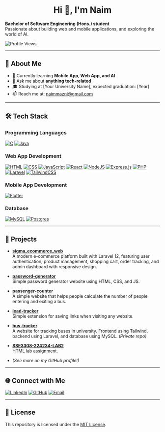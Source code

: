 <h1 align="center">Hi 👋, I'm Naim</h1>

**Bachelor of Software Engineering (Hons.) student**  
Passionate about building web and mobile applications, and exploring the world of AI.

![Profile Views](https://komarev.com/ghpvc/?username=matsantai&label=Profile%20views&color=0e75b6&style=flat)

---

## 🚀 About Me

- 🌱 Currently learning **Mobile App, Web App, and AI**
- 💬 Ask me about **anything tech-related**
- 🎓 Studying at [Your University Name], expected graduation: [Year]
- 📫 Reach me at: [naimmazni@gmail.com](mailto:naimmazni@gmail.com)

---

## 🛠️ Tech Stack

### Programming Languages

[![C](https://img.shields.io/badge/C-00599C?logo=c&logoColor=white)](<https://en.wikipedia.org/wiki/C_(programming_language)>)
[![Java](https://img.shields.io/badge/Java-%23ED8B00.svg?logo=openjdk&logoColor=white)](https://www.oracle.com/java/)

### Web App Development

[![HTML](https://img.shields.io/badge/HTML-%23E34F26.svg?logo=html5&logoColor=white)](https://developer.mozilla.org/en-US/docs/Web/HTML)
[![CSS](https://img.shields.io/badge/CSS-1572B6?logo=css3&logoColor=fff)](https://developer.mozilla.org/en-US/docs/Web/CSS)
[![JavaScript](https://img.shields.io/badge/JavaScript-F7DF1E?logo=javascript&logoColor=000)](https://developer.mozilla.org/en-US/docs/Web/JavaScript)
[![React](https://img.shields.io/badge/React-%2320232a.svg?logo=react&logoColor=%2361DAFB)](https://react.dev/)
[![NodeJS](https://img.shields.io/badge/Node.js-6DA55F?logo=node.js&logoColor=white)](https://nodejs.org/)
[![Express.js](https://img.shields.io/badge/Express.js-%23404d59.svg?logo=express&logoColor=%2361DAFB)](https://expressjs.com/)
[![PHP](https://img.shields.io/badge/php-%23777BB4.svg?&logo=php&logoColor=white)](https://www.php.net/)
[![Laravel](https://img.shields.io/badge/Laravel-%23FF2D20.svg?logo=laravel&logoColor=white)](https://laravel.com/)
[![TailwindCSS](https://img.shields.io/badge/Tailwind%20CSS-%2338B2AC.svg?logo=tailwind-css&logoColor=white)](https://tailwindcss.com/)

### Mobile App Development

[![Flutter](https://img.shields.io/badge/Flutter-02569B?logo=flutter&logoColor=fff)](https://flutter.dev/)

### Database

[![MySQL](https://img.shields.io/badge/MySQL-4479A1?logo=mysql&logoColor=fff)](https://www.mysql.com/)
[![Postgres](https://img.shields.io/badge/Postgres-%23316192.svg?logo=postgresql&logoColor=white)](https://www.postgresql.org/)

---

## 📂 Projects

- **[sigma_ecommerce_web](https://github.com/MatSantai/sigma_ecommerce_web)**  
  A modern e-commerce platform built with Laravel 12, featuring user authentication, product management, shopping cart, order tracking, and admin dashboard with responsive design.

- **[password-generator](https://github.com/MatSantai/password-generator)**  
  Simple password generator website using HTML, CSS, and JS.

- **[passenger-counter](https://github.com/MatSantai/passenger-counter)**  
  A simple website that helps people calculate the number of people entering and exiting a bus.

- **[lead-tracker](https://github.com/MatSantai/lead-tracker)**  
  Simple extension for saving links when visiting any website.

- **[bus-tracker](https://github.com/MatSantai/bus-tracker)**  
  A website for tracking buses in university. Frontend using Tailwind, backend using Laravel, and database using MySQL. _(Private repo)_

- **[SSE3308-224234-LAB2](https://github.com/MatSantai/SSE3308-224234-LAB2)**  
  HTML lab assignment.

- _(See more on my GitHub profile!)_

---

## 🌐 Connect with Me

[![LinkedIn](https://img.shields.io/badge/LinkedIn-blue?logo=linkedin&logoColor=white)](https://www.linkedin.com/in/yourprofile)
[![GitHub](https://img.shields.io/badge/GitHub-black?logo=github&logoColor=white)](https://github.com/matsantai)
[![Email](https://img.shields.io/badge/Email-D14836?logo=gmail&logoColor=white)](mailto:naimmazni@gmail.com)

---

## 📜 License

This repository is licensed under the [MIT License](LICENSE).
